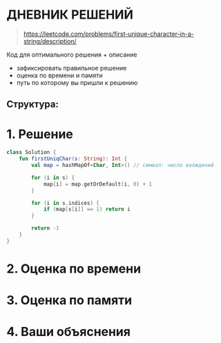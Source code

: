 # ДНЕВНИК РЕШЕНИЙ

> https://leetcode.com/problems/first-unique-character-in-a-string/description/

Код для оптимального решения + описание 

- зафиксировать правильное решение
- оценка по времени и памяти
- путь по которому вы пришли к решению


## Структура:

# 1. Решение

```kotlin
class Solution {
    fun firstUniqChar(s: String): Int {
        val map = hashMapOf<Char, Int>() // символ: число вхождений

        for (i in s) {
            map[i] = map.getOrDefault(i, 0) + 1
        }

        for (i in s.indices) {
            if (map[s[i]] == 1) return i
        }

        return -1
    }
}
```


# 2. Оценка по времени


# 3. Оценка по памяти


# 4. Ваши объяснения


